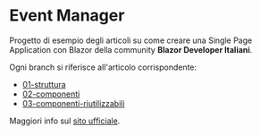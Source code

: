 # Event Manager
Progetto di esempio degli articoli su come creare una Single Page Application con Blazor della community **Blazor Developer Italiani**.

Ogni branch si riferisce all'articolo corrispondente:
- [01-struttura](https://blazordev.it/blazor/spa/2020/02/18/spa-struttura.html)
- [02-componenti](https://blazordev.it/blazor/spa/2020/02/21/spa-componenti.html)
- [03-componenti-riutilizzabili](https://blazordev.it/blazor/spa/2020/02/24/spa-componenti-riutilizzabili.html)

Maggiori info sul [sito ufficiale](https://blazordev.it).